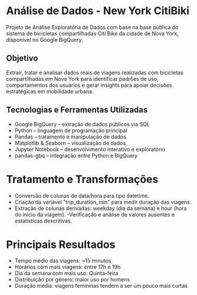 # Análise de Dados - New York CitiBiki

Projeto de Análise Exploratória de Dados com base na base pública do sistema de bicicletas compartilhadas Citi Bike da cidade de Nova York, disponível no Google BigQuery.

## Objetivo
Extrair, tratar e analisar dados reais de viagens realizadas com bicicletas compartilhadas em Nova York para identificar padrões de uso, comportamentos dos usuários e gerar insights para apoiar decisões estratégicas em mobilidade urbana.

## Tecnologias e Ferramentas Utilizadas
- Google BigQuery – extração de dados públicos via SQL
- Python – linguagem de programação principal
- Pandas – tratamento e manipulação de dados
- Matplotlib & Seaborn – visualização de dados
- Jupyter Notebook – desenvolvimento interativo e exploratório
- pandas-gbq – integração entre Python e BigQuery

# Tratamento e Transformações
- Conversão de colunas de data/hora para tipo datetime.
- Criação da variável "trip_duration_min" para medir duração das viagens.
- Extração de colunas derivadas: weekday (dia da semana) e hour (hora do início da viagem).
-Verificação e análise de valores ausentes e estatísticas descritivas.

# Principais Resultados
- Tempo médio das viagens: ~15 minutos
- Horários com mais viagens: entre 17h e 19h
- Dia da semana com mais uso: Quinta-feira
- Distribuição por gênero: maior uso por homens
- Duração média: viagens femininas tendem a ser um pouco mais curtas
